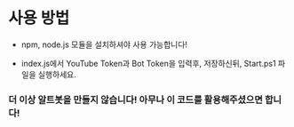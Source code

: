 # 사용 방법
 * npm, node.js 모듈을 설치하셔야 사용 가능합니다!


* index.js에서 YouTube Token과 Bot Token을 입력후, 저장하신뒤,
Start.ps1 파일을 실행하세요.

### 더 이상 알트봇을 만들지 않습니다! 아무나 이 코드를 활용해주셨으면 합니다!

